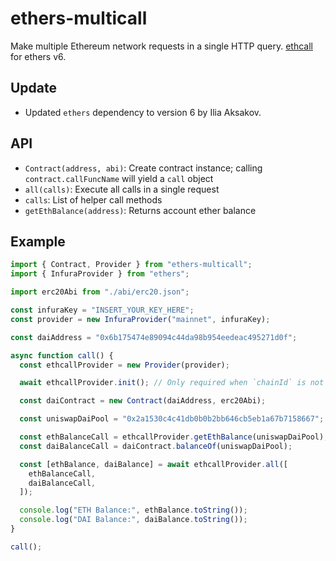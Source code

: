 # ethers-multicall

Make multiple Ethereum network requests in a single HTTP query. [ethcall](https://github.com/Destiner/ethcall) for ethers v6.

## Update

- Updated `ethers` dependency to version 6 by Ilia Aksakov.

## API

- `Contract(address, abi)`: Create contract instance; calling `contract.callFuncName` will yield a `call` object
- `all(calls)`: Execute all calls in a single request
- `calls`: List of helper call methods
- `getEthBalance(address)`: Returns account ether balance

## Example

```ts
import { Contract, Provider } from "ethers-multicall";
import { InfuraProvider } from "ethers";

import erc20Abi from "./abi/erc20.json";

const infuraKey = "INSERT_YOUR_KEY_HERE";
const provider = new InfuraProvider("mainnet", infuraKey);

const daiAddress = "0x6b175474e89094c44da98b954eedeac495271d0f";

async function call() {
  const ethcallProvider = new Provider(provider);

  await ethcallProvider.init(); // Only required when `chainId` is not provided in the `Provider` constructor

  const daiContract = new Contract(daiAddress, erc20Abi);

  const uniswapDaiPool = "0x2a1530c4c41db0b0b2bb646cb5eb1a67b7158667";

  const ethBalanceCall = ethcallProvider.getEthBalance(uniswapDaiPool);
  const daiBalanceCall = daiContract.balanceOf(uniswapDaiPool);

  const [ethBalance, daiBalance] = await ethcallProvider.all([
    ethBalanceCall,
    daiBalanceCall,
  ]);

  console.log("ETH Balance:", ethBalance.toString());
  console.log("DAI Balance:", daiBalance.toString());
}

call();
```
